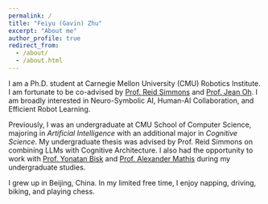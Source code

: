 ```yaml
---
permalink: /
title: "Feiyu (Gavin) Zhu"
excerpt: "About me"
author_profile: true
redirect_from:
  - /about/
  - /about.html
---
```


I am a Ph.D. student at Carnegie Mellon University (CMU) Robotics Institute. I am fortunate to be co-advised by [Prof. Reid Simmons](https://www.ri.cmu.edu/ri-faculty/reid-simmons/) and [Prof. Jean Oh](https://www.ri.cmu.edu/ri-faculty/jean-hyaejin-oh/).
I am broadly interested in Neuro-Symbolic AI, Human-AI Collaboration, and Efficient Robot Learning.

Previously, I was an undergraduate at CMU School of Computer Science, majoring in *Artificial Intelligence* with an additional major in *Cognitive Science*.
My undergraduate thesis was advised by Prof. Reid Simmons on combining LLMs with Cognitive Architecture.
I also had the opportunity to work with [Prof. Yonatan Bisk](https://yonatanbisk.com/) and [Prof. Alexander Mathis](https://people.epfl.ch/alexander.mathis/?lang=en) during my undergraduate studies.

I grew up in Beijing, China.
In my limited free time, I enjoy napping, driving, biking, and playing chess.
